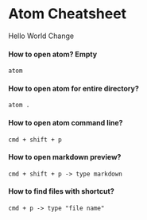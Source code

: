 Atom Cheatsheet
===============
Hello World Change
#### How to open atom? Empty
```
atom
```

#### How to open atom for entire directory?
```
atom .
```

#### How to open atom command line?
```
cmd + shift + p
```

#### How to open markdown preview?
```
cmd + shift + p -> type markdown
```

#### How to find files with shortcut?
```
cmd + p -> type "file name"
```
